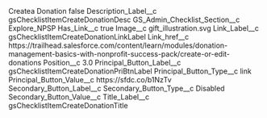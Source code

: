 <?xml version="1.0" encoding="UTF-8"?>
<CustomMetadata xmlns="http://soap.sforce.com/2006/04/metadata" xmlns:xsi="http://www.w3.org/2001/XMLSchema-instance" xmlns:xsd="http://www.w3.org/2001/XMLSchema">
    <label>Createa Donation</label>
    <protected>false</protected>
    <values>
        <field>Description_Label__c</field>
        <value xsi:type="xsd:string">gsChecklistItemCreateDonationDesc</value>
    </values>
    <values>
        <field>GS_Admin_Checklist_Section__c</field>
        <value xsi:type="xsd:string">Explore_NPSP</value>
    </values>
    <values>
        <field>Has_Link__c</field>
        <value xsi:type="xsd:boolean">true</value>
    </values>
    <values>
        <field>Image__c</field>
        <value xsi:type="xsd:string">gift_illustration.svg</value>
    </values>
    <values>
        <field>Link_Label__c</field>
        <value xsi:type="xsd:string">gsChecklistItemCreateDonationLinkLabel</value>
    </values>
    <values>
        <field>Link_href__c</field>
        <value xsi:type="xsd:string">https://trailhead.salesforce.com/content/learn/modules/donation-management-basics-with-nonprofit-success-pack/create-or-edit-donations</value>
    </values>
    <values>
        <field>Position__c</field>
        <value xsi:type="xsd:double">3.0</value>
    </values>
    <values>
        <field>Principal_Button_Label__c</field>
        <value xsi:type="xsd:string">gsChecklistItemCreateDonationPriBtnLabel</value>
    </values>
    <values>
        <field>Principal_Button_Type__c</field>
        <value xsi:type="xsd:string">link</value>
    </values>
    <values>
        <field>Principal_Button_Value__c</field>
        <value xsi:type="xsd:string">https://sfdc.co/b1NzTv</value>
    </values>
    <values>
        <field>Secondary_Button_Label__c</field>
        <value xsi:nil="true"/>
    </values>
    <values>
        <field>Secondary_Button_Type__c</field>
        <value xsi:type="xsd:string">Disabled</value>
    </values>
    <values>
        <field>Secondary_Button_Value__c</field>
        <value xsi:nil="true"/>
    </values>
    <values>
        <field>Title_Label__c</field>
        <value xsi:type="xsd:string">gsChecklistItemCreateDonationTitle</value>
    </values>
</CustomMetadata>
